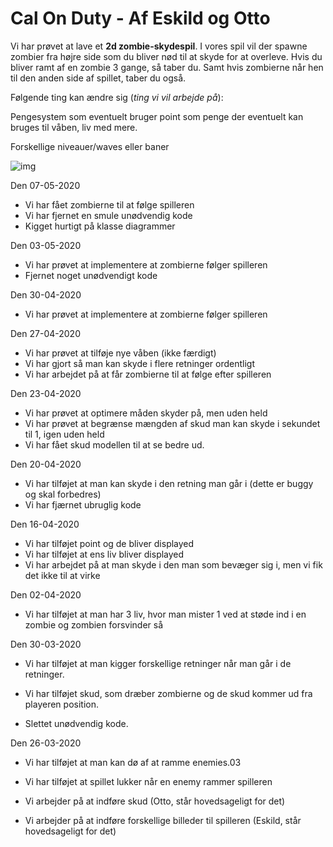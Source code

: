 # Cal On Duty - Af Eskild og Otto

Vi har prøvet at lave et **2d zombie-skydespil**. I vores spil vil der spawne zombier fra højre side som du bliver nød til at skyde for at overleve. Hvis du bliver ramt af en zombie 3 gange, så taber du. Samt hvis zombierne når hen til den anden side af spillet, taber du også.



Følgende ting kan ændre sig (*ting vi vil arbejde på*):

Pengesystem som eventuelt bruger point som penge der eventuelt kan bruges til våben, liv med mere.

Forskellige niveauer/waves eller baner



![img](https://media.discordapp.net/attachments/687977293179912234/695242090971398164/unknown.png?width=720&height=470)

Den 07-05-2020
- Vi har fået zombierne til at følge spilleren
- Vi har fjernet en smule unødvendig kode
- Kigget hurtigt på klasse diagrammer

Den 03-05-2020
- Vi har prøvet at implementere at zombierne følger spilleren
- Fjernet noget unødvendigt kode


Den 30-04-2020
- Vi har prøvet at implementere at zombierne følger spilleren

Den 27-04-2020
- Vi har prøvet at tilføje nye våben (ikke færdigt)
- Vi har gjort så man kan skyde i flere retninger ordentligt
- Vi har arbejdet på at får zombierne til at følge efter spilleren

Den 23-04-2020
- Vi har prøvet at optimere måden skyder på, men uden held
- Vi har prøvet at begrænse mængden af skud man kan skyde i sekundet til 1, igen uden held
- Vi har fået skud modellen til at se bedre ud.

Den 20-04-2020
- Vi har tilføjet at man kan skyde i den retning man går i (dette er buggy og skal forbedres)
- Vi har fjærnet ubruglig kode

Den 16-04-2020
- Vi har tilføjet point og de bliver displayed
- Vi har tilføjet at ens liv bliver displayed
- Vi har arbejdet på at man skyde i den man som bevæger sig i, men vi fik det ikke til at virke


Den 02-04-2020

- Vi har tilføjet at man har 3 liv, hvor man mister 1 ved at støde ind i en zombie og zombien forsvinder så


Den 30-03-2020 

- Vi har tilføjet at man kigger forskellige retninger når man går i de retninger. 

- Vi har tilføjet skud, som dræber zombierne og de skud kommer ud fra playeren position.

- Slettet unødvendig kode.


Den 26-03-2020

- Vi har tilføjet at man kan dø af at ramme enemies.03

- Vi har tilføjet at spillet lukker når en enemy rammer spilleren

- Vi arbejder på at indføre skud (Otto, står hovedsageligt for det)

- Vi arbejder på at indføre forskellige billeder til spilleren (Eskild, står hovedsageligt for det)

